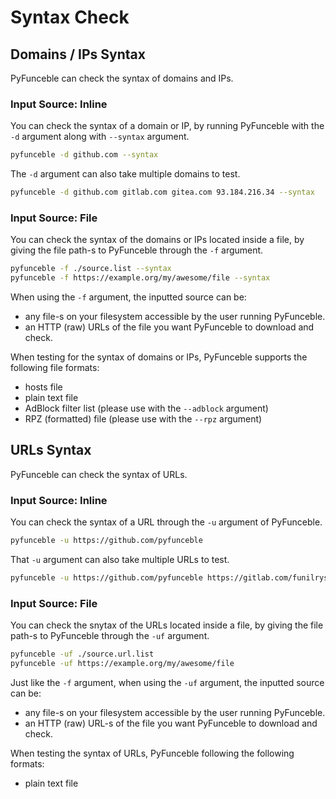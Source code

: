 # Syntax Check

## Domains / IPs Syntax

PyFunceble can check the syntax of domains and IPs.

### Input Source: Inline

You can check the syntax of a domain or IP, by running PyFunceble with
the `-d` argument along with `--syntax` argument.

```sh
pyfunceble -d github.com --syntax
```

The `-d` argument can also take multiple domains to test.

```sh
pyfunceble -d github.com gitlab.com gitea.com 93.184.216.34 --syntax
```

<script async id="asciicast-OpqvsHdWBmD3jjLl0gVNVj7rK" src="https://asciinema.org/a/OpqvsHdWBmD3jjLl0gVNVj7rK.js"></script>

### Input Source: File

You can check the syntax of the domains or IPs located inside a file, by
giving the file path-s to PyFunceble through the `-f` argument.

```sh
pyfunceble -f ./source.list --syntax
pyfunceble -f https://example.org/my/awesome/file --syntax
```

When using the `-f` argument, the inputted source can be:

- any file-s on your filesystem accessible by the user running PyFunceble.
- an HTTP (raw) URLs of the file you want PyFunceble to download and check.

When testing for the syntax of domains or IPs, PyFunceble supports the
following file formats:

- hosts file
- plain text file
- AdBlock filter list (please use with the `--adblock` argument)
- RPZ (formatted) file (please use with the `--rpz` argument)

<script async id="asciicast-zoKLgHzy2Fpeud7KatlUQuGSf" src="https://asciinema.org/a/zoKLgHzy2Fpeud7KatlUQuGSf.js"></script>

## URLs Syntax

PyFunceble can check the syntax of URLs.

### Input Source: Inline

You can check the syntax of a URL through the `-u` argument of PyFunceble.

```sh
pyfunceble -u https://github.com/pyfunceble
```

That `-u` argument can also take multiple URLs to test.

```sh
pyfunceble -u https://github.com/pyfunceble https://gitlab.com/funilrys https://gitea.com
```

<script async id="asciicast-s7Vvf821ax2aJ8QlPkMqKHd2v" src="https://asciinema.org/a/s7Vvf821ax2aJ8QlPkMqKHd2v.js"></script>

### Input Source: File

You can check the snytax of the URLs located inside a file, by
giving the file path-s to PyFunceble through the `-uf` argument.

```sh
pyfunceble -uf ./source.url.list
pyfunceble -uf https://example.org/my/awesome/file
```

Just like the `-f` argument, when using the `-uf` argument, the inputted source can be:

- any file-s on your filesystem accessible by the user running PyFunceble.
- an HTTP (raw) URL-s of the file you want PyFunceble to download and check.

When testing the syntax of URLs, PyFunceble following the following formats:

- plain text file

<script async id="asciicast-rOKnzpYgss7tKwd8s3t7tv22v" src="https://asciinema.org/a/rOKnzpYgss7tKwd8s3t7tv22v.js"></script>
